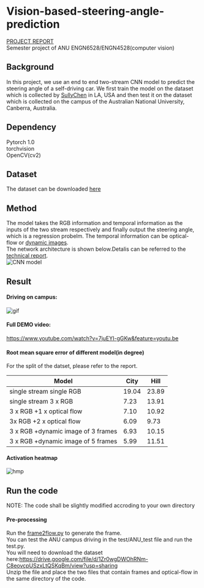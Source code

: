 # Vision-based-steering-angle-prediction
[PROJECT REPORT](https://github.com/huangchaoxing/Vision-based-steering-angle-prediction/blob/master/report.pdf)  
Semester project of ANU ENGN6528/ENGN4528(computer vision)
## Background  
In this project, we use an end to end two-stream CNN model to predict the steering angle of a self-driving car. We first train the model on the dataset which is collected by [SullyChen](https://github.com/SullyChen) in LA, USA and then test it on the dataset which is collected on the campus of the Australian National University, Canberra, Australia.   
## Dependency 
Pytorch 1.0  
torchvision  
OpenCV(cv2)  

## Dataset
The dataset can be downloaded [here](https://github.com/SullyChen/driving-datasets)  
 
 ## Method  
 The model takes the RGB information and temporal information as the inputs of the two stream respectively and finally output the steering angle, which is a regression probelm. The temporal information can be optical-flow or [dynamic images](https://www.egavves.com/data/cvpr2016bilen.pdf).   
 The network architecture is shown below.Detalis can be referred to the [technical report](https://github.com/huangchaoxing/Vision-based-steering-angle-prediction/blob/master/report.pdf).  
![CNN model](https://github.com/huangchaoxing/Vision-based-steering-angle-prediction/blob/master/model.png)

## Result
#### Driving on campus:  
![gif](https://github.com/huangchaoxing/Vision-based-steering-angle-prediction/blob/master/demo.gif)

#### Full DEMO video:  
https://www.youtube.com/watch?v=7juEYI-gGKw&feature=youtu.be  

#### Root mean square error of different model(in degree)
For the  split of the datset, please refer to the report.   

| Model | City | Hill |
| ------------- | ------------- | ------------- |
| single stream single RGB | 19.04 | 23.89 |
| single stream 3 x RGB | 7.23 | 13.91 |
| 3 x RGB +1 x optical flow | 7.10 | 10.92 |
| 3x RGB +2 x optical flow | 6.09 | 9.73 |
| 3 x RGB +dynamic image of 3 frames| 6.93 | 10.15 |
| 3 x RGB +dynamic image of 5 frames| 5.99 | 11.51 |
#### Activation heatmap  
![hmp](https://github.com/huangchaoxing/Vision-based-steering-angle-prediction/blob/master/hmp.png)
## Run the code  
NOTE: The code shall be slightly modified accroding to your own directory
#### Pre-processing
Run the [frame2flow.py](https://github.com/huangchaoxing/Vision-based-steering-angle-prediction/blob/master/frame2flow.py) to generate the frame.  
You can test the ANU campus driving in the test/ANU_test file and run the test.py.   
You will need to download the dataset here:https://drive.google.com/file/d/1Zr0wgDWOhRNm-C8eovcpUSzxLtQSKqBm/view?usp=sharing  
Unzip the file and place the two files that contain frames and optical-flow in the same directory of the code.

